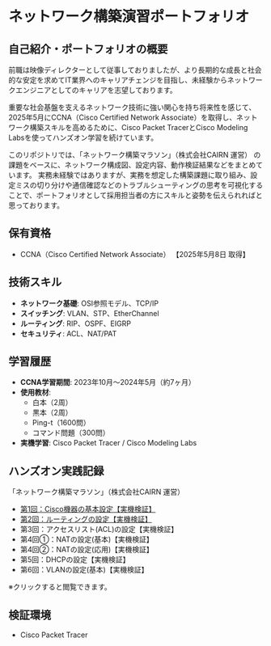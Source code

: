 # ネットワーク構築演習ポートフォリオ

## 自己紹介・ポートフォリオの概要
前職は映像ディレクターとして従事しておりましたが、より⾧期的な成⾧と社会的な安定を求めてIT業界へのキャリアチェンジを目指し、未経験からネットワークエンジニアとしてのキャリアを志望しております。 

重要な社会基盤を支えるネットワーク技術に強い関心を持ち将来性を感じて、2025年5月にCCNA（Cisco Certified Network Associate）を取得し、ネットワーク構築スキルを高めるために、Cisco Packet TracerとCisco Modeling Labsを使ってハンズオン学習を続けています。 

このリポジトリでは、「ネットワーク構築マラソン」（株式会社CAIRN 運営） の課題をベースに、ネットワーク構成図、設定内容、動作検証結果などをまとめています。
実務未経験ではありますが、実務を想定した構築課題に取り組み、設定ミスの切り分けや通信確認などのトラブルシューティングの思考を可視化することで、ポートフォリオとして採用担当者の方にスキルと姿勢を伝えられればと思っております。

## 保有資格
- CCNA（Cisco Certified Network Associate） 【2025年5月8日 取得】

## 技術スキル
- **ネットワーク基礎**: OSI参照モデル、TCP/IP
- **スイッチング**: VLAN、STP、EtherChannel
- **ルーティング**: RIP、OSPF、EIGRP
- **セキュリティ**: ACL、NAT/PAT

## 学習履歴
- **CCNA学習期間**: 2023年10月〜2024年5月（約7ヶ月）
- **使用教材**: 
  - 白本（2周）
  - 黒本（2周）  
  - Ping-t（1600問）
  - コマンド問題（300問）
- **実機学習**: Cisco Packet Tracer / Cisco Modeling Labs

## ハンズオン実践記録
「ネットワーク構築マラソン」（株式会社CAIRN 運営）
- [第1回：Cisco機器の基本設定【実機検証】](/study01/README.md)
- [第2回：ルーティングの設定【実機検証】](/study02/README.md)
- 第3回：アクセスリスト(ACL)の設定【実機検証】
- 第4回①：NATの設定(基本)【実機検証】
- 第4回②：NATの設定(応用)【実機検証】
- 第5回：DHCPの設定【実機検証】
- 第6回：VLANの設定(基本)【実機検証】

※クリックすると閲覧できます。

## 検証環境
- Cisco Packet Tracer
